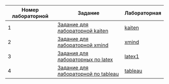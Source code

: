 | Номер лабораторной  | Задание | Лабораторная |
| ------------- | ------------- |  ------------- |
| 1  | [Задание для лабораторной kaiten](https://github.com/Chpola1/labs/blob/main/1711774742_Laboratornaya_rabota_1_Osnovy_%20(1).doc)  | [kaiten](https://github.com/Chpola1/labs/blob/main/kaiten/kaitenlab) |
| 2  | [Задание для лабораторной xmind](https://github.com/Chpola1/labs/blob/main/1711774742_Laboratornaya_rabota_1_Osnovy_%20(1).doc) | [xmind](https://github.com/Chpola1/labs/blob/main/xmind/%D0%A2%D0%B8%D0%BF%D1%8B%20%D0%BB%D0%B8%D1%87%D0%BD%D0%BE%D1%81%D1%82%D0%B8.xmind) |
| 3  | [Задания для лабораторных по latex](https://github.com/Chpola1/labs/blob/main/latex/0e27934c-9735-4c9d-a58e-04c4d3623b6b.jfif) | [latex1](https://github.com/Chpola1/labs/tree/main/latex/lab1) |
| 4  | [Задание для лабораторной по tableau](https://github.com/Chpola1/labs/blob/main/%D0%9B%D0%B0%D0%B1%D0%BE%D1%80%D0%B0%D1%82%D0%BE%D1%80%D0%BD%D0%B0%D1%8F%20%D1%80%D0%B0%D0%B1%D0%BE%D1%82%D0%B0%206.doc) | [tableau]() |
